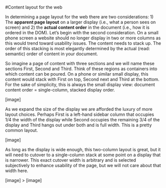 #Content layout for the web 

In determining a page layout for the web there are two considerations:  1) The **apparent page layout** on a larger display (i.e., what a person sees on screen) and 2) the **actual content order** in the document (i.e., how it is ordered in the DOM). Let’s begin with the second consideration. On a small phone screen a website should no longer display in two or more columns as this would trend toward usability issues. The content needs to stack up. The order of this stacking is most elegantly determined by the actual (read: semantic) order of content in your document. 

So imagine a page of content with three sections and we will name these sections First, Second and Third. Think of these regions as containers into which content can be poured. On a phone or similar small display, this content would stack with First on top, Second next and Third at the bottom. For the sake of simplicity, this is always the small display view:  document content order = single-column, stacked display order.

[image]

As we expand the size of the display we are afforded the luxury of more layout choices. Perhaps First is a left-hand sidebar column that occupies 1/4 the width of the display while Second occupies the remaining 3/4 of the display and Third hangs out under both and is full width. This is a pretty common layout.
 
[image]

As long as the display is wide enough, this two-column layout is great, but it will need to cutover to a single-column stack at some point on a display that is narrower. This exact cutover width is arbitrary and is selected subjectively to enhance usability of the page, but we will not care about that width here.

[image] > [image]
